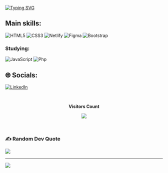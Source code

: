
[![Typing SVG](https://readme-typing-svg.herokuapp.com/?color=fcf303&size=35&center=true&vCenter=true&width=1000&lines=HELLO,+My+name+is+Samara+Alves;I'm+26+years+old;I'm+from+Brazil;Be+Welcome!+:%29)](https://git.io/typing-svg)

## Main skills:
![HTML5](https://img.shields.io/badge/html5-0D1117.svg?style=for-the-badge&logo=html5&logoColor=orange)
![CSS3](https://img.shields.io/badge/css3-0D1117.svg?style=for-the-badge&logo=css3&logoColor=blue) 
![Netlify](https://img.shields.io/badge/netlify-0D1117.svg?style=for-the-badge&logo=netlify&logoColor=#00C7B7)
![Figma](https://img.shields.io/badge/figma-0D1117.svg?style=for-the-badge&logo=figma&logoColor=white)
![Bootstrap](https://img.shields.io/badge/bootstrap-0D1117.svg?style=for-the-badge&logo=bootstrap&logoColor=purple) 

### Studying:
![JavaScript](https://img.shields.io/badge/javascript-0D1117.svg?style=for-the-badge&logo=javascript&logoColor=%23F7DF1E)
![Php](https://img.shields.io/badge/-php-0D1117?style=for-the-badge&logo=php&logoColor=purple&labelColor=0D1117)&nbsp; 


## 🌐 Socials:
[![LinkedIn](https://img.shields.io/badge/LinkedIn-%230077B5.svg?logo=linkedin&logoColor=white)](https://www.linkedin.com/in/samara-alves-42363a215/) 


<div align="center">
<br><p align="centre"><b>Visitors Count</b></p>  
<p align="center"><img align="center" src="https://profile-counter.glitch.me/{samara-alves}/count.svg" /></p> 
<br>
</div>




### ✍️ Random Dev Quote
![](https://quotes-github-readme.vercel.app/api?type=vetical&theme=radical)

---
[![](https://visitcount.itsvg.in/api?id=Samara-Alves&icon=0&color=0)](https://visitcount.itsvg.in)

<!-- Proudly created with GPRM ( https://gprm.itsvg.in ) -->
